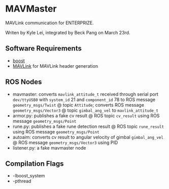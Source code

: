 # MAVMaster
MAVLink communication for ENTERPRIZE.

Writen by Kyle Lei, integrated by Beck Pang on March 23rd.

## Software Requirements

 - [boost](http://www.boost.org/)
 - [MAVLink](https://mavlink.io/en/) for MAVLink header generation

## ROS Nodes
 - mavmaster: converts `mavlink_attitude_t` received through serial port `dev/ttyUSB0` with `system_id` 21 and `component_id` 78 to ROS message `geometry_msgs/Twist` @ topic `Attitude`; converts ROS message `geometry_msgs/Vector3` @ topic `gimbal_ang_vel` to `mavlink_attitude_t`
 - armor.py: publishes a fake cv result @ ROS topic `cv_result` using ROS message `geometry_msgs/Point`
 - rune.py: publishes a fake rune detection result @ ROS topic `rune_result` using ROS message `geometry_msgs/Point`
 - autoaim: converts cv result to angular velocity of gimbal `gimbal_ang_vel` @ ROS message `geometry_msgs/Vector3` using PID
 - listener.py: a fake mavmaster node
## Compilation Flags
 - -lboost\_system
 - -pthread
